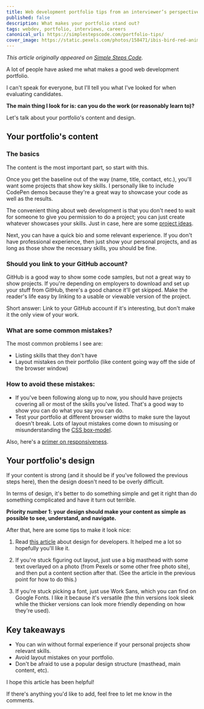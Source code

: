 ```yaml
---
title: Web development portfolio tips from an interviewer’s perspective
published: false
description: What makes your portfolio stand out?
tags: webdev, portfolio, interviews, careers
canonical_url: https://simplestepscode.com/portfolio-tips/
cover_image: https://static.pexels.com/photos/158471/ibis-bird-red-animals-158471.jpeg
---
```


*This article originally appeared on [Simple Steps Code](https://simplestepscode.com/portfolio-tips/).*

A lot of people have asked me what makes a good web development portfolio.

I can't speak for everyone, but I'll tell you what I've looked for when evaluating candidates.

**The main thing I look for is: can you do the work (or reasonably learn to)?**

Let's talk about your portfolio's content and design.



## Your portfolio's content


### The basics

The content is the most important part, so start with this.

Once you get the baseline out of the way (name, title, contact, etc.), you'll want some projects that show key skills. I personally like to include CodePen demos because they're a great way to showcase your code as well as the results.

The convenient thing about web development is that you don't need to wait for someone to give you permission to do a project; you can just create whatever showcases your skills. Just in case, here are some [project ideas](https://simplestepscode.com/web-development-project-ideas-from-experts/).

Next, you can have a quick bio and some relevant experience. If you don't have professional experience, then just show your personal projects, and as long as those show the necessary skills, you should be fine.


### Should you link to your GitHub account?

GitHub is a good way to show some code samples, but not a great way to show projects. If you're depending on employers to download and set up your stuff from GitHub, there's a good chance it'll get skipped. Make the reader's life easy by linking to a usable or viewable version of the project.

Short answer: Link to your GitHub account if it's interesting, but don't make it the only view of your work.


### What are some common mistakes?

The most common problems I see are:

- Listing skills that they don't have
- Layout mistakes on their portfolio (like content going way off the side of the browser window)

### How to avoid these mistakes:

- If you've been following along up to now, you should have projects covering all or most of the skills you've listed. That's a good way to show you can do what you say you can do.
- Test your portfolio at different browser widths to make sure the layout doesn't break. Lots of layout mistakes come down to misusing or misunderstanding the [CSS box-model](https://developer.mozilla.org/en-US/docs/Learn/CSS/Introduction_to_CSS/Box_model).

Also, here's a [primer on responsiveness](https://simplestepscode.com/responsive-web-development-basics/).



## Your portfolio's design


If your content is strong (and it should be if you've followed the previous steps here), then the design doesn't need to be overly difficult.

In terms of design, it's better to do something simple and get it right than do something complicated and have it turn out terrible.

**Priority number 1: your design should make your content as simple as possible to see, understand, and navigate.**

After that, here are some tips to make it look nice:

1. Read [this article](https://medium.com/@erikdkennedy/7-rules-for-creating-gorgeous-ui-part-1-559d4e805cda) about design for developers. It helped me a lot so hopefully you'll like it.

2. If you're stuck figuring out layout, just use a big masthead with some text overlayed on a photo (from Pexels or some other free photo site), and then put a content section after that. (See the article in the previous point for how to do this.)

3. If you're stuck picking a font, just use Work Sans, which you can find on Google Fonts. I like it because it's versatile (the thin versions look sleek while the thicker versions can look more friendly depending on how they're used).




## Key takeaways

- You can win without formal experience if your personal projects show relevant skills.
- Avoid layout mistakes on your portfolio.
- Don't be afraid to use a popular design structure (masthead, main content, etc).

I hope this article has been helpful!

If there's anything you'd like to add, feel free to let me know in the comments.